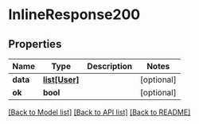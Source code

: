 # InlineResponse200

## Properties
Name | Type | Description | Notes
------------ | ------------- | ------------- | -------------
**data** | [**list[User]**](User.md) |  | [optional] 
**ok** | **bool** |  | [optional] 

[[Back to Model list]](../README.md#documentation-for-models) [[Back to API list]](../README.md#documentation-for-api-endpoints) [[Back to README]](../README.md)


